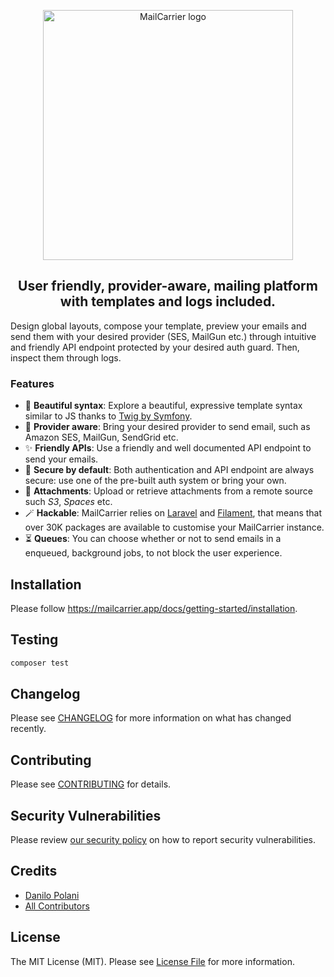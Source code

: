<p align="center">
    <picture>
        <source media="(prefers-color-scheme: dark)" srcset="https://mailcarrier.app/images/logos/logo-light.png">
        <img src="https://mailcarrier.app/images/logos/logo-dark.png" alt="MailCarrier logo" width="400">
    </picture>
</p>

<h2 align="center">User friendly, provider-aware, mailing platform with templates and logs included.</h2>


Design global layouts, compose your template, preview your emails and send them with your desired provider (SES, MailGun etc.) through intuitive and friendly API endpoint protected by your desired auth guard. Then, inspect them through logs.  

### Features

- 🎨 **Beautiful syntax**: Explore a beautiful, expressive template syntax similar to JS thanks to [Twig by Symfony](https://twig.symfony.com).
- 🧩 **Provider aware**: Bring your desired provider to send email, such as Amazon SES, MailGun, SendGrid etc.  
- ✨ **Friendly APIs**: Use a friendly and well documented API endpoint to send your emails.
- 🔐 **Secure by default**: Both authentication and API endpoint are always secure: use one of the pre-built auth system or bring your own.
- 📎  **Attachments**: Upload or retrieve attachments from a remote source such *S3*, *Spaces* etc.
- 🪄 **Hackable**: MailCarrier relies on [Laravel](https://laravel.com/) and [Filament](https://filamentphp.com/), that means that over 30K packages are available to customise your MailCarrier instance.
- ⏳ **Queues**: You can choose whether or not to send emails in a enqueued, background jobs, to not block the user experience.  

## Installation

Please follow https://mailcarrier.app/docs/getting-started/installation.

## Testing

```bash
composer test
```

## Changelog

Please see [CHANGELOG](CHANGELOG.md) for more information on what has changed recently.

## Contributing

Please see [CONTRIBUTING](https://github.com/mailcarrierapp/.github/blob/master/CONTRIBUTING.md) for details.

## Security Vulnerabilities

Please review [our security policy](../../security/policy) on how to report security vulnerabilities.

## Credits

- [Danilo Polani](https://github.com/danilopolani)
- [All Contributors](../../contributors)

## License

The MIT License (MIT). Please see [License File](LICENSE.md) for more information.

